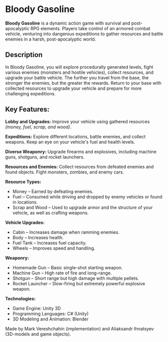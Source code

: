 # Bloody Gasoline
**Bloody Gasoline** is a dynamic action game with survival and post-apocalyptic RPG elements. Players take control of an armored combat vehicle, venturing into dangerous expeditions to gather resources and battle enemies in a harsh, post-apocalyptic world.

## Description
In Bloody Gasoline, you will explore procedurally generated levels, fight various enemies (monsters and hostile vehicles), collect resources, and upgrade your battle vehicle. The further you travel from the base, the stronger the enemies, but the greater the rewards. Return to your base with collected resources to upgrade your vehicle and prepare for more challenging expeditions.

## Key Features:
__Lobby and Upgrades:__ Improve your vehicle using gathered resources _(money, fuel, scrap, and wood)_.

__Expeditions:__ Explore different locations, battle enemies, and collect weapons. Keep an eye on your vehicle's fuel and health levels.

__Diverse Weaponry:__ Upgrade firearms and explosives, including machine guns, shotguns, and rocket launchers.

__Resources and Enemies:__ Collect resources from defeated enemies and found objects. Fight monsters, zombies, and enemy cars.

__Resource Types:__
* Money – Earned by defeating enemies.
* Fuel – Consumed while driving and dropped by enemy vehicles or found in locations.
* Scrap and Wood – Used to upgrade armor and the structure of your vehicle, as well as crafting weapons.
  
__Vehicle Upgrades:__
* Cabin – Increases damage when ramming enemies.
* Body – Increases health.
* Fuel Tank – Increases fuel capacity.
* Wheels – Improves speed and handling.
  
__Weaponry:__
* Homemade Gun – Basic single-shot starting weapon.
* Machine Gun – High rate of fire and long-range.
* Shotgun – Short range but high damage with multiple pellets.
* Rocket Launcher – Slow-firing but extremely powerful explosive weapon.
  
__Technologies:__
* Game Engine: Unity 3D
* Programming Languages: C# (Unity)
* 3D Modeling and Animation: Blender

Made by Mark Vereshchahin (implementation) and Aliaksandr Ihnatsyev (3D-models and game objects).
